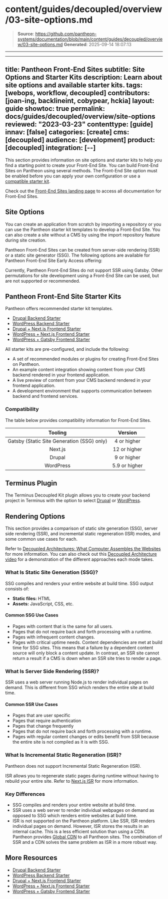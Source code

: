 # content/guides/decoupled/overview/03-site-options.md

> **Source**: https://github.com/pantheon-systems/documentation/blob/main/content/guides/decoupled/overview/03-site-options.md
> **Generated**: 2025-09-14 18:07:13

---

---
title: Pantheon Front-End Sites
subtitle: Site Options and Starter Kits
description: Learn about site options and available starter kits.
tags: [webops, workflow, decoupled]
contributors: [joan-ing, backlineint, cobypear, hckia]
layout: guide
showtoc: true
permalink: docs/guides/decoupled/overview/site-options
reviewed: "2023-03-23"
contenttype: [guide]
innav: [false]
categories: [create]
cms: [decoupled]
audience: [development]
product: [decoupled]
integration: [--]
---

This section provides information on site options and starter kits to help you find a starting point to create your Front-End Site. You can build Front-End Sites on Pantheon using several methods. The Front-End Site option must be enabled before you can apply your own configuration or use a [compatible starter kit](https://decoupledkit.pantheon.io/docs/decoupled-kit-overview).

<Alert title="Not what you're looking for?" type="success" icon="leaf">

Check out the [Front-End Sites landing page](/guides/decoupled/) to access all documentation for Front-End Sites.

</Alert>

## Site Options

You can create an application from scratch by importing a repository or you can use the Pantheon starter kit templates to develop a Front-End Site. You can also create a site without a CMS by using the import repository feature during site creation.

Pantheon Front-End Sites can be created from server-side rendering (SSR) or a static site generator (SSG). The following options are available for Pantheon Front-End Site Early Access offering:

<Partial file="decoupled-site-creation-options.md" />

<Alert title="Note"  type="info" >

Currently, Pantheon Front-End Sites do not support SSR using Gatsby. Other permutations for site development using a Front-End Site can be used, but are not supported or recommended.

</Alert>

## Pantheon Front-End Site Starter Kits

Pantheon offers recommended starter kit templates.

- [Drupal Backend Starter](/guides/decoupled/drupal-backend-starters)
- [WordPress Backend Starter](/guides/decoupled/wp-backend-starters)
- [Drupal + Next.js Frontend Starter](/guides/decoupled/drupal-nextjs-frontend-starters)
- [WordPress + Next.js Frontend Starter](/guides/decoupled/wp-nextjs-frontend-starters)
- [WordPress + Gatsby Frontend Starter](/guides/decoupled/wp-gatsby-frontend-starters)

All starter kits are pre-configured, and include the following:

- A set of recommended modules or plugins for creating Front-End Sites on Pantheon.
- An example content integration showing content from your CMS backend rendered in your frontend application.
- A live preview of content from your CMS backend rendered in your frontend application.
- A development environment that supports communication between backend and frontend services.

### Compatibility

The table below provides compatibility information for Front-End Sites.

|                  Tooling                   |    Version    |
|:------------------------------------------:|:-------------:|
| Gatsby (Static Site Generation (SSG) only) |  4 or higher  |
|                  Next.js                   | 12 or higher  |
|                   Drupal                   |  9 or higher  |
|                 WordPress                  | 5.9 or higher |

## Terminus Plugin

The Terminus Decoupled Kit plugin allows you to create your backend project in Terminus with the option to select [Drupal](/guides/decoupled/drupal-backend-starters/create#create-with-terminus-plugin) or [WordPress](/guides/decoupled/wp-backend-starters/create#create-with-terminus-plugin).

## Rendering Options

This section provides a comparison of static site generation (SSG), server side rendering (SSR), and incremental static regeneration (ISR) modes, and some common use cases for each.

Refer to [Decoupled Architectures: What Computer Assembles the Websites](https://pantheon.io/blog/decoupled-architectures-what-computer-assembles-websites) for more information. You can also check out this [Decoupled Architecture video](https://www.youtube.com/watch?v=dF39cXW3IqY) for a demonstration of the different approaches each mode takes.

### What Is Static Site Generation (SSG)?

SSG compiles and renders your entire website at build time. SSG output consists of:

- **Static files:** HTML
- **Assets:** JavaScript, CSS, etc.

#### Common SSG Use Cases

- Pages with content that is the same for all users.
- Pages that do not require back and forth processing with a runtime.
- Pages with infrequent content changes.
- Pages with critical uptime needs. Content dependencies are met at build time for SSG sites. This means that a failure by a dependent content source will only block a content update. In contrast, an SSR site cannot return a result if a CMS is down when an SSR site tries to render a page.

### What Is Server Side Rendering (SSR)?

SSR uses a web server running Node.js to render individual pages on demand. This is different from SSG which renders the entire site at build time.

#### Common SSR Use Cases

- Pages that are user specific
- Pages that require authentication
- Pages that change frequently
- Pages that do not require back and forth processing with a runtime.
- Pages with regular content changes or edits benefit from SSR because the entire site is not compiled as it is with SSG.

### What Is Incremental Static Regeneration (ISR)?

<Alert title="Note" type="info" >

Pantheon does not support Incremental Static Regeneration (ISR).

</Alert>

ISR allows you to regenerate static pages during runtime without having to rebuild your entire site. Refer to [Next.js ISR](https://nextjs.org/docs/basic-features/data-fetching/incremental-static-regeneration) for more information.

### Key Differences

- SSG compiles and renders your entire website at build time.
- SSR uses a web server to render individual webpages on demand as opposed to SSG which renders entire websites at build time.
- ISR is not supported on the Pantheon platform. Like SSR, ISR renders individual pages on demand. However, ISR stores the results in an internal cache. This is a less efficient solution than using a CDN. Pantheon provides [Global CDN](/guides/global-cdn) to all Pantheon sites. The combination of SSR and a CDN solves the same problem as ISR in a more robust way.

## More Resources

- [Drupal Backend Starter](/guides/decoupled/drupal-backend-starters)
- [WordPress Backend Starter](/guides/decoupled/wp-backend-starters)
- [Drupal + Next.js Frontend Starter](/guides/decoupled/drupal-nextjs-frontend-starters)
- [WordPress + Next.js Frontend Starter](/guides/decoupled/wp-nextjs-frontend-starters)
- [WordPress + Gatsby Frontend Starter](/guides/decoupled/wp-gatsby-frontend-starters)
